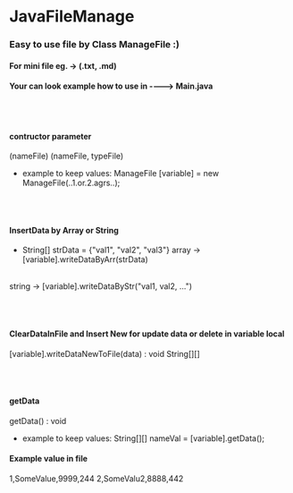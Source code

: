 # JavaFileManage
### Easy to use file by Class ManageFile :)
#### For mini file eg. -> (.txt, .md)
#### Your can look example how to use in ----> Main.java

<br><br>
#### contructor parameter
(nameFile)
(nameFile, typeFile)
- example to keep values:  ManageFile [variable] = new ManageFile(..1.or.2.agrs..);

<br><br>
#### InsertData by Array or String
- String[] strData = {"val1", "val2", "val3"}
array -> [variable].writeDataByArr(strData)
<br>
string -> [variable].writeDataByStr("val1, val2, ...")


<br><br>
#### ClearDataInFile and Insert New for update data or delete in variable local
[variable].writeDataNewToFile(data) : void String[][]

<br><br>
#### getData
getData() : void 
- example to keep values:  String[][] nameVal = [variable].getData();

#### Example value in file
1,SomeValue,9999,244
2,SomeValu2,8888,442

